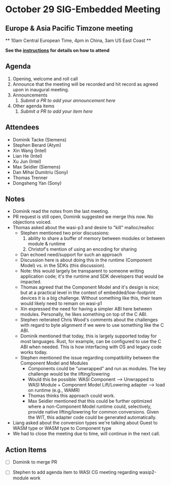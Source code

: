 # October 29 SIG-Embedded Meeting
## Europe & Asia Pacific Timzone meeting
** 10am Central European Time, 4pm in China, 3am US East Coast **

**See the [instructions](../README.md) for details on how to attend**

## Agenda

1. Opening, welcome and roll call
1. Announce that the meeting will be recorded and hit record as agreed upon in inaugural meeting. 
1. Announcements
    1. _Submit a PR to add your announcement here_
1. Other agenda items
    1. _Submit a PR to add your item here_

## Attendees

* Dominik Tacke (Siemens)
* Stephen Berard (Atym)
* Xin Wang (Intel)
* Lian He (Intel)
* Xu Jun (Intel)
* Max Seidler (Siemens)
* Dan Mihai Dumitriu (Sony)
* Thomas Trenner
* Dongsheng Yan (Sony)

## Notes

* Dominik read the notes from the last meeting.
* PR request is still open, Dominik suggested we merge this now.  No objections voiced.
* Thomas asked about the wasi-p3 and desire to "kill" malloc/realloc
  * Stephen mentioned two prior discussions:  
    1.  ability to share a buffer of memory between modules or between module & runtime
    2.  Christof's mention of using an encoding for sharing
  * Dan echoed need/support for such an approach
  * Discussion here is about doing this in the runtime (Component Model) vs. in the SDKs (this discussion).  
  * Note:  this would largely be transparent to someone writing application code; it's the runtime and SDK developers that would be impacted.
  * Thomas agreed that the Component Model and it's design is nice; but at a practical level in the context of embedded/low-footprint devices it is a big challenge.  Without something like this, their team would likely need to remain on wasi-p1
  * Xin expressed the need for having a simpler ABI here between modules.  Personally, he likes something on top of the C ABI.  
  * Stephen reiterated Chris Wood's comments about the challenges with regard to byte alignment if we were to use something like the C ABI.
  * Dominik mentioned that today, this is largely supported today for most languages.  Rust, for example, can be configured to use the C ABI when needed.  This is how interfacing with OS and legacy code works today.
  * Stephen mentioned the issue regarding compatibility between the Component Model and Modules
    * Components could be "unwrapped" and run as modules.  The key challenge would be the lifting/lowering
    * Would this be possible:  WASI Component --> Unwrapped to WASI Module + Component Model Lift/Lowering adapter --> load on runtime (e.g., WAMR)
    * Thomas thinks this approach could work.
    * Max Seidler mentioned that this could be further optimized where a non-Component Model runtime could, selectively, provide native lifting/lowering for common conversions.  Given the WIT, this adapter code could be generated automatically.
 * Liang asked about the conversion types we're talking about  Guest to WASM type or WASM type to Component type
 * We had to close the meeting due to time, will continue in the next call.

## Action Items
* [ ] Dominik to merge PR
* [ ] Stephen to add agenda item to WASI CG meeting regarding wasip2-module work

